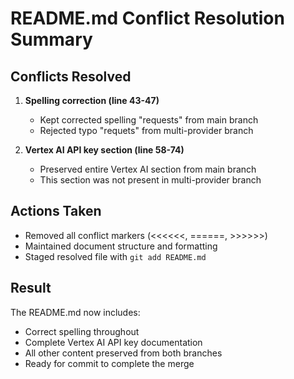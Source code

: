 # README.md Conflict Resolution Summary

## Conflicts Resolved

1. **Spelling correction (line 43-47)**
   - Kept corrected spelling "requests" from main branch
   - Rejected typo "requets" from multi-provider branch

2. **Vertex AI API key section (line 58-74)**
   - Preserved entire Vertex AI section from main branch
   - This section was not present in multi-provider branch

## Actions Taken

- Removed all conflict markers (<<<<<<, ======, >>>>>>)
- Maintained document structure and formatting
- Staged resolved file with `git add README.md`

## Result

The README.md now includes:

- Correct spelling throughout
- Complete Vertex AI API key documentation
- All other content preserved from both branches
- Ready for commit to complete the merge
